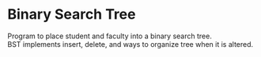 # Binary Search Tree
Program to place student and faculty into a binary search tree.  
BST implements insert, delete, and ways to organize tree when it is altered.
